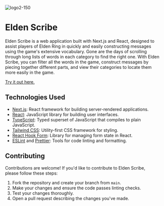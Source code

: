 
![logo2-150](https://github.com/ChrisWhisker/elden-scribe/assets/6521800/1a685642-beb0-49b9-be93-6b0b4b45f424)
# Elden Scribe

Elden Scribe is a web application built with Next.js and React, designed to assist players of Elden Ring in quickly and easily constructing messages using the game's extensive vocabulary. Gone are the days of scrolling through long lists of words in each category to find the right one. With Elden Scribe, you can filter all the words in the game, construct messages by piecing together different parts, and view their categories to locate them more easily in the game.

[Try it out here.](chriswhisker.github.io/elden-scribe/)

## Technologies Used

- [Next.js](https://nextjs.org/): React framework for building server-rendered applications.
- [React](https://reactjs.org/): JavaScript library for building user interfaces.
- [TypeScript](https://www.typescriptlang.org/): Typed superset of JavaScript that compiles to plain JavaScript.
- [Tailwind CSS](https://tailwindcss.com/): Utility-first CSS framework for styling.
- [React Hook Form](https://react-hook-form.com/): Library for managing form state in React.
- [ESLint](https://eslint.org/) and [Prettier](https://prettier.io/): Tools for code linting and formatting.

## Contributing

Contributions are welcome! If you'd like to contribute to Elden Scribe, please follow these steps:

1. Fork the repository and create your branch from `main`.
2. Make your changes and ensure the code passes linting checks.
3. Test your changes thoroughly.
4. Open a pull request describing the changes you've made.
